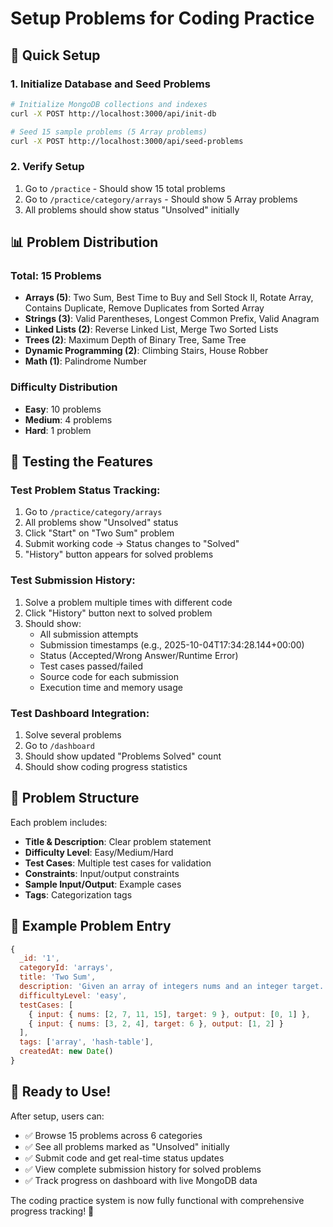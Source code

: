 # Setup Problems for Coding Practice

## 🚀 Quick Setup

### 1. Initialize Database and Seed Problems
```bash
# Initialize MongoDB collections and indexes
curl -X POST http://localhost:3000/api/init-db

# Seed 15 sample problems (5 Array problems)
curl -X POST http://localhost:3000/api/seed-problems
```

### 2. Verify Setup
1. Go to `/practice` - Should show 15 total problems
2. Go to `/practice/category/arrays` - Should show 5 Array problems
3. All problems should show status "Unsolved" initially

## 📊 Problem Distribution

### **Total: 15 Problems**
- **Arrays (5)**: Two Sum, Best Time to Buy and Sell Stock II, Rotate Array, Contains Duplicate, Remove Duplicates from Sorted Array
- **Strings (3)**: Valid Parentheses, Longest Common Prefix, Valid Anagram  
- **Linked Lists (2)**: Reverse Linked List, Merge Two Sorted Lists
- **Trees (2)**: Maximum Depth of Binary Tree, Same Tree
- **Dynamic Programming (2)**: Climbing Stairs, House Robber
- **Math (1)**: Palindrome Number

### **Difficulty Distribution**
- **Easy**: 10 problems
- **Medium**: 4 problems  
- **Hard**: 1 problem

## 🎯 Testing the Features

### **Test Problem Status Tracking:**
1. Go to `/practice/category/arrays`
2. All problems show "Unsolved" status
3. Click "Start" on "Two Sum" problem
4. Submit working code → Status changes to "Solved"
5. "History" button appears for solved problems

### **Test Submission History:**
1. Solve a problem multiple times with different code
2. Click "History" button next to solved problem
3. Should show:
   - All submission attempts
   - Submission timestamps (e.g., 2025-10-04T17:34:28.144+00:00)
   - Status (Accepted/Wrong Answer/Runtime Error)
   - Test cases passed/failed
   - Source code for each submission
   - Execution time and memory usage

### **Test Dashboard Integration:**
1. Solve several problems
2. Go to `/dashboard`
3. Should show updated "Problems Solved" count
4. Should show coding progress statistics

## 🔧 Problem Structure

Each problem includes:
- **Title & Description**: Clear problem statement
- **Difficulty Level**: Easy/Medium/Hard
- **Test Cases**: Multiple test cases for validation
- **Constraints**: Input/output constraints
- **Sample Input/Output**: Example cases
- **Tags**: Categorization tags

## 📝 Example Problem Entry

```javascript
{
  _id: '1',
  categoryId: 'arrays',
  title: 'Two Sum',
  description: 'Given an array of integers nums and an integer target...',
  difficultyLevel: 'easy',
  testCases: [
    { input: { nums: [2, 7, 11, 15], target: 9 }, output: [0, 1] },
    { input: { nums: [3, 2, 4], target: 6 }, output: [1, 2] }
  ],
  tags: ['array', 'hash-table'],
  createdAt: new Date()
}
```

## 🎉 Ready to Use!

After setup, users can:
- ✅ Browse 15 problems across 6 categories
- ✅ See all problems marked as "Unsolved" initially  
- ✅ Submit code and get real-time status updates
- ✅ View complete submission history for solved problems
- ✅ Track progress on dashboard with live MongoDB data

The coding practice system is now fully functional with comprehensive progress tracking! 🚀